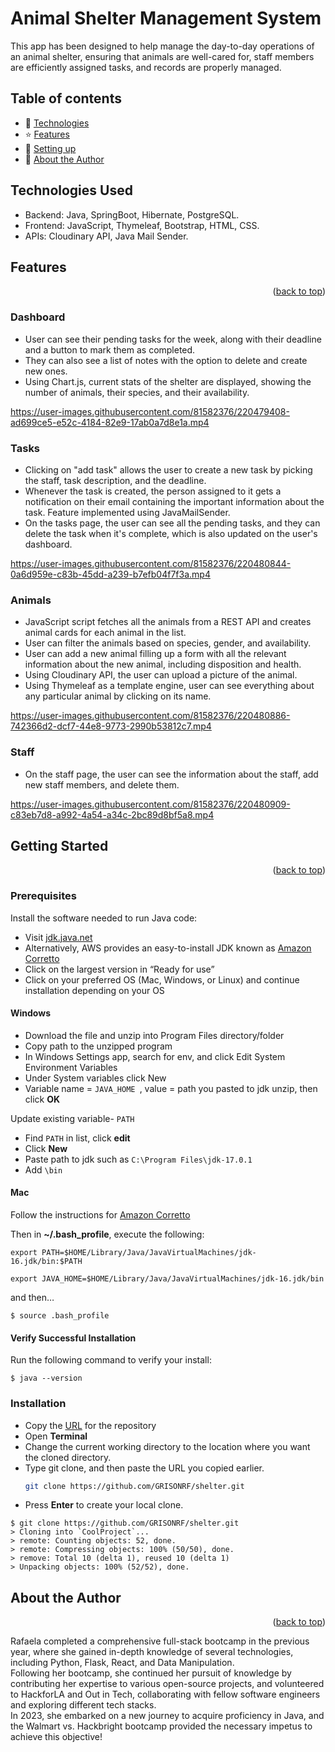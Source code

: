 <a name="readme-top"></a>
# Animal Shelter Management System
This app has been designed to help manage the day-to-day operations of an animal shelter, ensuring that animals are well-cared for, staff members are efficiently assigned tasks, and records are properly managed.


## Table of contents
* 🤖 [Technologies](#technologies-used)
* ⭐ [Features](#features)
* 📖 [Setting up](#getting-started)
* 🌸 [About the Author](#about-the-author)


## Technologies Used
* Backend: Java, SpringBoot, Hibernate, PostgreSQL.
* Frontend: JavaScript, Thymeleaf, Bootstrap, HTML, CSS.
* APIs: Cloudinary API, Java Mail Sender.


## Features
<p align="right">(<a href="#readme-top">back to top</a>)</p>

### Dashboard
* User can see their pending tasks for the week, along with their deadline and a button to mark them as completed. 
* They can also see a list of notes with the option to delete and create new ones.
* Using Chart.js, current stats of the shelter are displayed, showing the number of animals, their species, and their availability.

https://user-images.githubusercontent.com/81582376/220479408-ad699ce5-e52c-4184-82e9-17ab0a7d8e1a.mp4


### Tasks
* Clicking on "add task" allows the user to create a new task by picking the staff, task description, and the deadline.
* Whenever the task is created, the person assigned to it gets a notification on their email containing the important information about the task. Feature implemented using JavaMailSender.
* On the tasks page, the user can see all the pending tasks, and they can delete the task when it's complete, which is also updated on the user's dashboard.

https://user-images.githubusercontent.com/81582376/220480844-0a6d959e-c83b-45dd-a239-b7efb04f7f3a.mp4


### Animals
* JavaScript script fetches all the animals from a REST API and creates animal cards for each animal in the list.
* User can filter the animals based on species, gender, and availability.
* User can add a new animal filling up a form with all the relevant information about the new animal, including disposition and health. 
* Using Cloudinary API, the user can upload a picture of the animal.
* Using Thymeleaf as a template engine, user can see everything about any particular animal by clicking on its name.

https://user-images.githubusercontent.com/81582376/220480886-742366d2-dcf7-44e8-9773-2990b53812c7.mp4


### Staff
* On the staff page, the user can see the information about the staff, add new staff members, and delete them.

https://user-images.githubusercontent.com/81582376/220480909-c83eb7d8-a992-4a54-a34c-2bc89d8bf5a8.mp4


## Getting Started
<p align="right">(<a href="#readme-top">back to top</a>)</p>

### Prerequisites
Install the software needed to run Java code:

* Visit [jdk.java.net](https://jdk.java.net/)
* Alternatively, AWS provides an easy-to-install JDK known as [Amazon Corretto](https://aws.amazon.com/corretto/?filtered-posts.sort-by=item.additionalFields.createdDate&filtered-posts.sort-order=desc)
* Click on the largest version in “Ready for use”
* Click on your preferred OS (Mac, Windows, or Linux) and continue installation depending on your OS

#### Windows
* Download the file and unzip into Program Files directory/folder
* Copy path to the unzipped program
* In Windows Settings app, search for env, and click Edit System Environment Variables
* Under System variables click New
* Variable name = ```JAVA_HOME ```, value = path you pasted to jdk unzip, then click **OK**

Update existing variable- ```PATH```
* Find ```PATH``` in list, click **edit**
* Click **New**
* Paste path to jdk such as ```C:\Program Files\jdk-17.0.1```
* Add ```\bin```

#### Mac
Follow the instructions for [Amazon Corretto](https://aws.amazon.com/corretto/?filtered-posts.sort-by=item.additionalFields.createdDate&filtered-posts.sort-order=desc)

Then in **~/.bash_profile**, execute the following:
```
export PATH=$HOME/Library/Java/JavaVirtualMachines/jdk-16.jdk/bin:$PATH
```
```
export JAVA_HOME=$HOME/Library/Java/JavaVirtualMachines/jdk-16.jdk/bin
```
and then…
```shell
$ source .bash_profile
```
#### Verify Successful Installation
Run the following command to verify your install:
```shell
$ java --version
```
### Installation
* Copy the [URL](https://github.com/GRISONRF/shelter.git) for the repository 
* Open **Terminal**
* Change the current working directory to the location where you want the cloned directory.
* Type git clone, and then paste the URL you copied earlier.
   ```sh
   git clone https://github.com/GRISONRF/shelter.git
   ```
* Press **Enter** to create your local clone.
```shell
$ git clone https://github.com/GRISONRF/shelter.git
> Cloning into `CoolProject`...
> remote: Counting objects: 52, done.
> remote: Compressing objects: 100% (50/50), done.
> remove: Total 10 (delta 1), reused 10 (delta 1)
> Unpacking objects: 100% (52/52), done.
```




## About the Author
<p align="right">(<a href="#readme-top">back to top</a>)</p>
Rafaela completed a comprehensive full-stack bootcamp in the previous year, where she gained in-depth knowledge of several technologies, including Python, Flask, React, and Data Manipulation. <br>
Following her bootcamp, she continued her pursuit of knowledge by contributing her expertise to various open-source projects, and volunteered to HackforLA and Out in Tech, collaborating with fellow software engineers and exploring different tech stacks.<br>
In 2023, she embarked on a new journey to acquire proficiency in Java, and the Walmart vs. Hackbright bootcamp provided the necessary impetus to achieve this objective!
